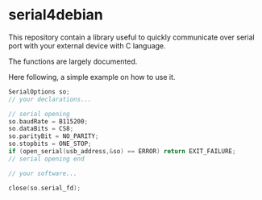 # serial4debian

This repository contain a library useful to quickly communicate over serial port with your external device with C language.

The functions are largely documented.

Here following, a simple example on how to use it.

```C
SerialOptions so;
// your declarations...

// serial opening
so.baudRate = B115200;
so.dataBits = CS8;
so.parityBit = NO_PARITY;
so.stopbits = ONE_STOP;
if (open_serial(usb_address,&so) == ERROR) return EXIT_FAILURE;
// serial opening end

// your software...

close(so.serial_fd);
```